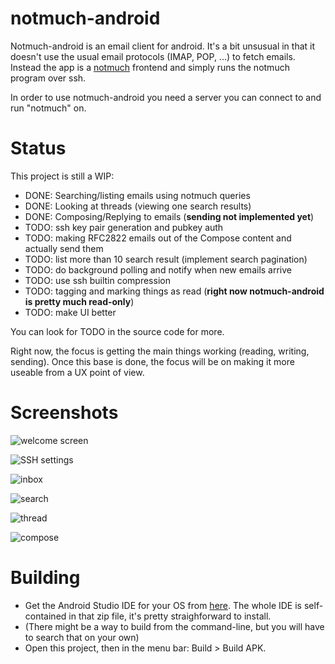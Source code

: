 notmuch-android
===============

Notmuch-android is an email client for android. It's a bit unsusual in
that it doesn't use the usual email protocols (IMAP, POP, ...) to
fetch emails. Instead the app is a [notmuch](http://notmuchmail.org)
frontend and simply runs the notmuch program over ssh.

In order to use notmuch-android you need a server you can connect to
and run "notmuch" on.

Status
======

This project is still a WIP:

* DONE: Searching/listing emails using notmuch queries
* DONE: Looking at threads (viewing one search results)
* DONE: Composing/Replying to emails (**sending not implemented yet**)
* TODO: ssh key pair generation and pubkey auth
* TODO: making RFC2822 emails out of the Compose content and actually send them
* TODO: list more than 10 search result (implement search pagination)
* TODO: do background polling and notify when new emails arrive
* TODO: use ssh builtin compression
* TODO: tagging and marking things as read (**right now notmuch-android is pretty much read-only**)
* TODO: make UI better

You can look for TODO in the source code for more.

Right now, the focus is getting the main things working (reading,
writing, sending). Once this base is done, the focus will be on making
it more useable from a UX point of view.

Screenshots
===========

![welcome screen](screenshots/welcome.png)

![SSH settings](screenshots/sshsettings.png)

![inbox](screenshots/inbox.png)

![search](screenshots/search.png)

![thread](screenshots/thread.png)

![compose](screenshots/compose.png)

Building
========

* Get the Android Studio IDE for your OS from
  [here](https://developer.android.com/studio/). The whole IDE is
  self-contained in that zip file, it's pretty straighforward to
  install.
* (There might be a way to build from the command-line, but you will
  have to search that on your own)
* Open this project, then in the menu bar: Build > Build APK.
